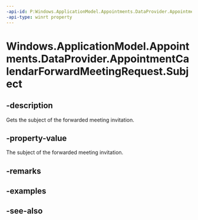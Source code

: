 ----api-id: P:Windows.ApplicationModel.Appointments.DataProvider.AppointmentCalendarForwardMeetingRequest.Subject
-api-type: winrt property
---<!-- Property syntaxpublic string Subject { get; }--># Windows.ApplicationModel.Appointments.DataProvider.AppointmentCalendarForwardMeetingRequest.Subject## -descriptionGets the subject of the forwarded meeting invitation.## -property-valueThe subject of the forwarded meeting invitation.## -remarks## -examples## -see-also